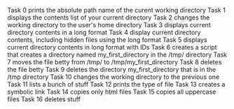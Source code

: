 Task 0 prints the absolute path name of the curent working directory
Task 1 displays the contents list of your current directory
Task 2 changes the working directory to the user's home directory
Task 3 displays current directory contents in a long format
Task 4 display current directory contents, including hidden files using the long format
Task 5 displays current directory contents in long format with IDs
Task 6 creates a script that creates a directory named my_first_directory in the /tmp/ directory
Task 7 moves the file betty from /tmp/ to /tmp/my_first_directory
Task 8 deletes the file betty
Task 9 deletes the directory my_first_directory that is in the /tmp directory
Task 10 changes the working directory to the previous one
Task 11 lists a bunch of stuff
Task 12 prints the type of file
Task 13 creates a symbolic link
Task 14 copies only html files
Task 15 copies all uppercase files
Task 16 deletes stuff
